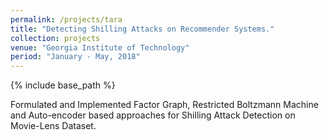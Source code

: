 ```yaml
---
permalink: /projects/tara
title: "Detecting Shilling Attacks on Recommender Systems."
collection: projects
venue: "Georgia Institute of Technology"
period: "January - May, 2018"
---
```


{% include base_path %}

Formulated and Implemented Factor Graph, Restricted Boltzmann Machine and Auto-encoder based approaches for Shilling
Attack Detection on Movie-Lens Dataset.
